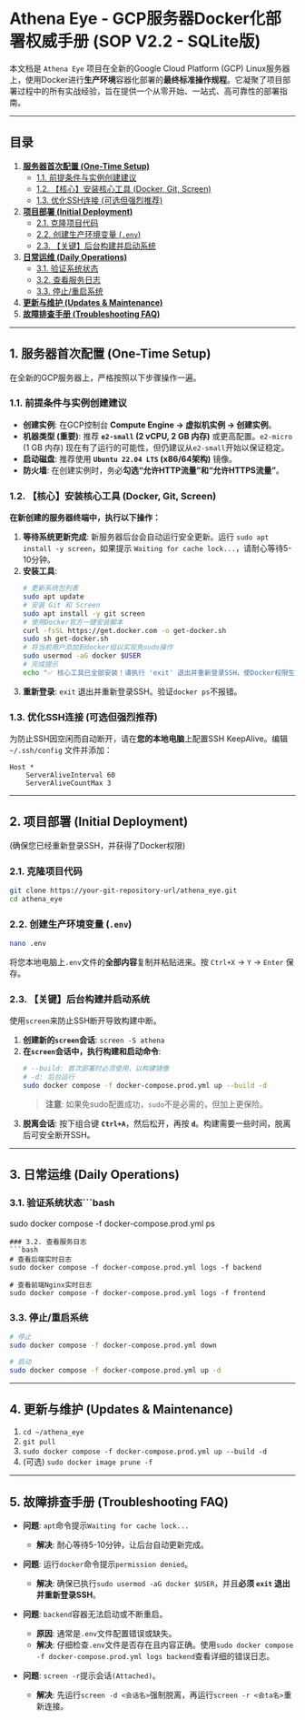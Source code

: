 # Athena Eye - GCP服务器Docker化部署权威手册 (SOP V2.2 - SQLite版)

本文档是 `Athena Eye` 项目在全新的Google Cloud Platform (GCP) Linux服务器上，使用Docker进行**生产环境**容器化部署的**最终标准操作规程**。它凝聚了项目部署过程中的所有实战经验，旨在提供一个从零开始、一站式、高可靠性的部署指南。

---

## 目录
1.  [**服务器首次配置 (One-Time Setup)**](#1-服务器首次配置-one-time-setup)
    *   [1.1. 前提条件与实例创建建议](#11-前提条件与实例创建建议)
    *   [1.2. 【核心】安装核心工具 (Docker, Git, Screen)](#12-核心安装核心工具-docker-git-screen)
    *   [1.3. 优化SSH连接 (可选但强烈推荐)](#13-优化ssh连接-可选但强烈推荐)
2.  [**项目部署 (Initial Deployment)**](#2-项目部署-initial-deployment)
    *   [2.1. 克隆项目代码](#21-克隆项目代码)
    *   [2.2. 创建生产环境变量 (`.env`)](#22-创建生产环境变量-env)
    *   [2.3. 【关键】后台构建并启动系统](#23-关键后台构建并启动系统)
3.  [**日常运维 (Daily Operations)**](#3-日常运维-daily-operations)
    *   [3.1. 验证系统状态](#31-验证系统状态)
    *   [3.2. 查看服务日志](#32-查看服务日志)
    *   [3.3. 停止/重启系统](#33-停止重启系统)
4.  [**更新与维护 (Updates & Maintenance)**](#4-更新与维护-updates--maintenance)
5.  [**故障排查手册 (Troubleshooting FAQ)**](#5-故障排查手册-troubleshooting-faq)

---

## 1. 服务器首次配置 (One-Time Setup)

在全新的GCP服务器上，严格按照以下步骤操作一遍。

### 1.1. 前提条件与实例创建建议
*   **创建实例**: 在GCP控制台 **Compute Engine -> 虚拟机实例 -> 创建实例**。
*   **机器类型 (重要)**: 推荐 **`e2-small` (2 vCPU, 2 GB 内存)** 或更高配置。`e2-micro` (1 GB 内存) 现在有了运行的可能性，但仍建议从`e2-small`开始以保证稳定。
*   **启动磁盘**: 推荐使用 **`Ubuntu 22.04 LTS` (x86/64架构)** 镜像。
*   **防火墙**: 在创建实例时，务必**勾选“允许HTTP流量”和“允许HTTPS流量”**。

### 1.2. 【核心】安装核心工具 (Docker, Git, Screen)

**在新创建的服务器终端中，执行以下操作：**

1.  **等待系统更新完成**: 新服务器后台会自动运行安全更新。运行 `sudo apt install -y screen`，如果提示 `Waiting for cache lock...`，请耐心等待5-10分钟。
2.  **安装工具**:
    ```bash
    # 更新系统包列表
    sudo apt update
    # 安装 Git 和 Screen
    sudo apt install -y git screen
    # 使用Docker官方一键安装脚本
    curl -fsSL https://get.docker.com -o get-docker.sh
    sudo sh get-docker.sh
    # 将当前用户添加到docker组以实现免sudo操作
    sudo usermod -aG docker $USER
    # 完成提示
    echo "✅ 核心工具已全部安装！请执行 'exit' 退出并重新登录SSH，使Docker权限生效。"
    ```
3.  **重新登录**: `exit` 退出并重新登录SSH。验证`docker ps`不报错。

### 1.3. 优化SSH连接 (可选但强烈推荐)
为防止SSH因空闲而自动断开，请在**您的本地电脑**上配置SSH KeepAlive。编辑 `~/.ssh/config` 文件并添加：
```
Host *
    ServerAliveInterval 60
    ServerAliveCountMax 3
```

---

## 2. 项目部署 (Initial Deployment)

(确保您已经重新登录SSH，并获得了Docker权限)

### 2.1. 克隆项目代码
```bash
git clone https://your-git-repository-url/athena_eye.git
cd athena_eye
```

### 2.2. 创建生产环境变量 (`.env`)
```bash
nano .env
```
将您本地电脑上`.env`文件的**全部内容**复制并粘贴进来。按 `Ctrl+X` -> `Y` -> `Enter` 保存。

### 2.3. 【关键】后台构建并启动系统
使用`screen`来防止SSH断开导致构建中断。

1.  **创建新的`screen`会话**: `screen -S athena`
2.  **在`screen`会话中，执行构建和启动命令**:
    ```bash
    # --build: 首次部署时必须使用，以构建镜像
    # -d: 后台运行
    sudo docker compose -f docker-compose.prod.yml up --build -d
    ```
    > **注意**: 如果免sudo配置成功，`sudo`不是必需的，但加上更保险。
3.  **脱离会话**: 按下组合键 **`Ctrl+A`**，然后松开，再按 **`d`**。构建需要一些时间，脱离后可安全断开SSH。

---

## 3. 日常运维 (Daily Operations)

### 3.1. 验证系统状态```bash
sudo docker compose -f docker-compose.prod.yml ps
```
### 3.2. 查看服务日志
```bash
# 查看后端实时日志
sudo docker compose -f docker-compose.prod.yml logs -f backend

# 查看前端Nginx实时日志
sudo docker compose -f docker-compose.prod.yml logs -f frontend
```
### 3.3. 停止/重启系统
```bash
# 停止
sudo docker compose -f docker-compose.prod.yml down

# 启动
sudo docker compose -f docker-compose.prod.yml up -d
```
---

## 4. 更新与维护 (Updates & Maintenance)
1.  `cd ~/athena_eye`
2.  `git pull`
3.  `sudo docker compose -f docker-compose.prod.yml up --build -d`
4.  (可选) `sudo docker image prune -f`

---

## 5. 故障排查手册 (Troubleshooting FAQ)

*   **问题**: `apt`命令提示`Waiting for cache lock...`
    *   **解决**: 耐心等待5-10分钟，让后台自动更新完成。

*   **问题**: 运行`docker`命令提示`permission denied`。
    *   **解决**: 确保已执行`sudo usermod -aG docker $USER`，并且**必须 `exit` 退出并重新登录SSH**。

*   **问题**: `backend`容器无法启动或不断重启。
    *   **原因**: 通常是`.env`文件配置错误或缺失。
    *   **解决**: 仔细检查`.env`文件是否存在且内容正确。使用`sudo docker compose -f docker-compose.prod.yml logs backend`查看详细的错误日志。

*   **问题**: `screen -r`提示会话`(Attached)`。
    *   **解决**: 先运行`screen -d <会话名>`强制脱离，再运行`screen -r <会ta名>`重新连接。